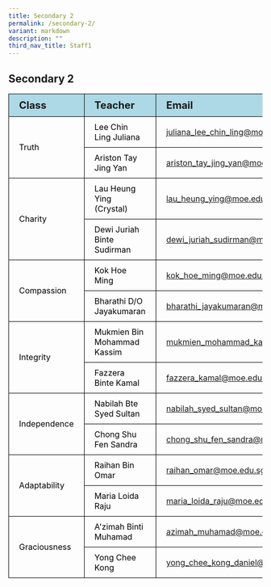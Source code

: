```yaml
---
title: Secondary 2
permalink: /secondary-2/
variant: markdown
description: ""
third_nav_title: Staff1
---
```

<h2>Secondary 2</h2>
<table>
<tbody>
			<tr style="background-color: lightblue">
					<th style="font-size: 20px; border: 1px solid black;padding: 10px 20px; text-align: left;">Class</th>
					<th style="font-size: 20px; border: 1px solid black;padding: 10px 20px; text-align: left;">Teacher</th>
          <th style="font-size: 20px; border: 1px solid black;padding: 10px 20px; text-align: left;">Email</th>
			</tr>
			<tr>
					<td style="color: black; font-size: 16px; vertical-align: middle; border: 1px solid black;padding: 10px 20px;" rowspan="2">Truth</td>
					<td style="color: black; font-size: 16px; border: 1px solid black;padding: 10px 20px;">Lee Chin Ling Juliana</td>
          <td style="font-size: 16px; border: 1px solid black;padding: 10px 20px;"><a href="mailto:juliana_lee_chin_ling@moe.edu.sg">juliana_lee_chin_ling@moe.edu.sg</a></td>
			</tr>
      <tr>
					<td style="color: black; font-size: 16px; border: 1px solid black;padding: 10px 20px;">Ariston Tay Jing Yan</td>
          <td style="font-size: 16px; border: 1px solid black;padding: 10px 20px;"><a href="mailto:ariston_tay_jing_yan@moe.edu.sg">ariston_tay_jing_yan@moe.edu.sg</a></td>
			</tr>  
			<tr>
					<td style="color: black; font-size: 16px; vertical-align: middle; border: 1px solid black;padding: 10px 20px;" rowspan="2">Charity</td>
					<td style="color: black; font-size: 16px; border: 1px solid black;padding: 10px 20px;">Lau Heung Ying (Crystal)</td>
          <td style="font-size: 16px; border: 1px solid black;padding: 10px 20px;"><a href="mailto:lau_heung_ying@moe.edu.sg">lau_heung_ying@moe.edu.sg</a></td>
			</tr>
      <tr>
					<td style="color: black; font-size: 16px; border: 1px solid black;padding: 10px 20px;">Dewi Juriah Binte Sudirman</td>
          <td style="font-size: 16px; border: 1px solid black;padding: 10px 20px;"><a href="mailto:dewi_juriah_sudirman@moe.edu.sg">dewi_juriah_sudirman@moe.edu.sg</a></td>
			</tr>
  			<tr>
					<td style="color: black; font-size: 16px; vertical-align: middle; border: 1px solid black;padding: 10px 20px;" rowspan="2">Compassion</td>
					<td style="color: black; font-size: 16px; border: 1px solid black;padding: 10px 20px;">Kok Hoe Ming</td>
          <td style="font-size: 16px; border: 1px solid black;padding: 10px 20px;"><a href="mailto:kok_hoe_ming@moe.edu.sg">kok_hoe_ming@moe.edu.sg</a></td>
			</tr>
      <tr>
					<td style="color: black; font-size: 16px; border: 1px solid black;padding: 10px 20px;">Bharathi D/O Jayakumaran</td>
          <td style="font-size: 16px; border: 1px solid black;padding: 10px 20px;"><a href="mailto:bharathi_jayakumaran@moe.edu.sg">bharathi_jayakumaran@moe.edu.sg</a></td>
			</tr>
  		<tr>
					<td style="color: black; font-size: 16px; vertical-align: middle; border: 1px solid black;padding: 10px 20px;" rowspan="2">Integrity</td>
					<td style="color: black; font-size: 16px; border: 1px solid black;padding: 10px 20px;">Mukmien Bin Mohammad Kassim</td>
          <td style="font-size: 16px; border: 1px solid black;padding: 10px 20px;"><a href="mailto:mukmien_mohammad_kassim@moe.edu.sg">mukmien_mohammad_kassim@moe.edu.sg</a></td>
			</tr>
      <tr>
					<td style="color: black; font-size: 16px; border: 1px solid black;padding: 10px 20px;">Fazzera Binte Kamal</td>
          <td style="font-size: 16px; border: 1px solid black;padding: 10px 20px;"><a href="mailto:fazzera_kamal@moe.edu.sg">fazzera_kamal@moe.edu.sg</a></td>
			</tr>
  			<tr>
					<td style="color: black; font-size: 16px; vertical-align: middle; border: 1px solid black;padding: 10px 20px;" rowspan="2">Independence</td>
					<td style="color: black; font-size: 16px; border: 1px solid black;padding: 10px 20px;">Nabilah Bte Syed Sultan</td>
          <td style="font-size: 16px; border: 1px solid black;padding: 10px 20px;"><a href="mailto:nabilah_syed_sultan@moe.edu.sg">nabilah_syed_sultan@moe.edu.sg</a></td>
			</tr>
      <tr>
					<td style="color: black; font-size: 16px; border: 1px solid black;padding: 10px 20px;">Chong Shu Fen Sandra</td>
          <td style="font-size: 16px; border: 1px solid black;padding: 10px 20px;"><a href="mailto:chong_shu_fen_sandra@moe.edu.sg">chong_shu_fen_sandra@moe.edu.sg</a></td>
			</tr>
  			<tr>
					<td style="color: black; font-size: 16px; vertical-align: middle; border: 1px solid black;padding: 10px 20px;" rowspan="2">Adaptability</td>
					<td style="color: black; font-size: 16px; border: 1px solid black;padding: 10px 20px;">Raihan Bin Omar</td>
          <td style="font-size: 16px; border: 1px solid black;padding: 10px 20px;"><a href="mailto:raihan_omar@moe.edu.sg">raihan_omar@moe.edu.sg</a></td>
			</tr>
      <tr>
					<td style="color: black; font-size: 16px; border: 1px solid black;padding: 10px 20px;">Maria Loida Raju</td>
          <td style="font-size: 16px; border: 1px solid black;padding: 10px 20px;"><a href="mailto:maria_loida_raju@moe.edu.sg">maria_loida_raju@moe.edu.sg</a></td>
			</tr>
  			<tr>
					<td style="color: black; font-size: 16px; vertical-align: middle; border: 1px solid black;padding: 10px 20px;" rowspan="2">Graciousness</td>
					<td style="color: black; font-size: 16px; border: 1px solid black;padding: 10px 20px;">A'zimah Binti Muhamad</td>
          <td style="font-size: 16px; border: 1px solid black;padding: 10px 20px;"><a href="mailto:azimah_muhamad@moe.edu.sg">azimah_muhamad@moe.edu.sg</a></td>
			</tr>
      <tr>
					<td style="color: black; font-size: 16px; border: 1px solid black;padding: 10px 20px;">Yong Chee Kong</td>
          <td style="font-size: 16px; border: 1px solid black;padding: 10px 20px;"><a href="mailto:yong_chee_kong_daniel@moe.edu.sg">yong_chee_kong_daniel@moe.edu.sg</a></td>
			</tr>
			
</tbody>
</table>